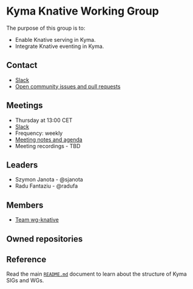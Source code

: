# Kyma Knative Working Group

The purpose of this group is to:
* Enable Knative serving in Kyma.
* Integrate Knative eventing in Kyma.

## Contact

* [Slack](https://kyma-community.slack.com/messages/CEC6R4T6U)
* [Open community issues and pull requests](https://github.com/kyma-project/community/labels/wg%2Fknative)

## Meetings

* Thursday at 13:00 CET
* [Slack](https://kyma-community.slack.com/messages/CEC6R4T6U)
* Frequency: weekly
* [Meeting notes and agenda](https://docs.google.com/document/d/1BZoJQ5qsSudlix8PXjykQfsJtfwC7EgUy0BP3oORDsA/edit?usp=sharing)
* Meeting recordings - TBD

## Leaders

* Szymon Janota - @sjanota
* Radu Fantaziu - @radufa

## Members

* [Team wg-knative](https://github.com/orgs/kyma-project/teams/wg-knative)

## Owned repositories

## Reference

Read the main [`README.md`](../README.md) document to learn about the structure of Kyma SIGs and WGs.
